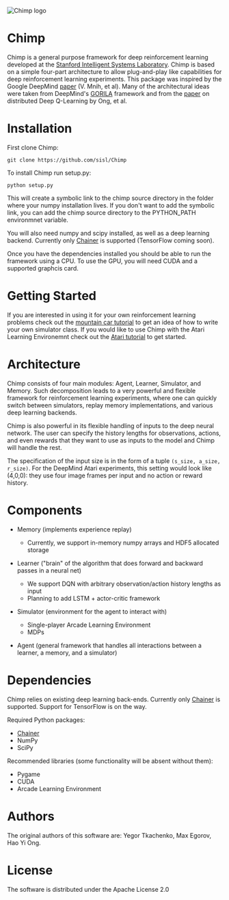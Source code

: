 ![](https://github.com/sisl/Chimp/blob/master/logos/chimp.png "Chimp logo")

# Chimp

Chimp is a general purpose framework for deep reinforcement learning developed at the [Stanford Intelligent Systems Laboratory](http://sisl.stanford.edu/).
Chimp is based on a simple four-part architecture to allow plug-and-play like capabilities for deep reinforcement
learning experiments. 
This package was inspired by the Google DeepMind [paper](http://www.nature.com/nature/journal/v518/n7540/full/nature14236.html) (V. Mnih, et al). 
Many of the architectural ideas were taken from DeepMind's
[GORILA](http://arxiv.org/abs/1507.04296) framework and from the
[paper](http://arxiv.org/abs/1508.04186) on distributed Deep Q-Learning by Ong, et al. 

# Installation

First clone Chimp:
```
git clone https://github.com/sisl/Chimp
```

To install Chimp run setup.py:
```
python setup.py
```

This will create a symbolic link to the chimp source directory in the folder where your numpy installation lives. If you don't want to add the symbolic link, you can add the chimp source directory to the PYTHON_PATH environmnet variable. 

You will also need numpy and scipy installed, as well as a deep learning backend. Currently only [Chainer](https://github.com/pfnet/chainer) is supported (TensorFlow coming soon). 

Once you have the dependencies installed you should be able to run the framework using a CPU. To use the GPU, you will need CUDA and a supported graphcis card. 

# Getting Started

If you are interested in using it for your own reinforcement learning problems check out the [mountain car tutorial](https://github.com/sisl/Chimp/blob/master/examples/mountain_car.ipynb) to get an idea of how to write your own simulator class. If you would like to use Chimp with the Atari Learning Environemnt check out the [Atari tutorial](https://github.com/sisl/Chimp/blob/master/examples/atari_tutorial.ipynb) to get started.

# Architecture 

Chimp consists of four main modules: Agent, Learner, Simulator, and Memory. Such decomposition leads to a very powerful and flexible framework for reinforcement learning experiments, where one can quickly switch between simulators, replay memory implementations, and various deep learning backends.

Chimp is also powerful in its flexible handling of inputs to the deep neural network. 
The user can specify the history lengths for observations, actions, and even rewards that they want to use as inputs to the model and Chimp will handle the rest. 

The specification of the input size is in the form of a tuple ```(s_size, a_size, r_size)```. For the DeepMind Atari experiments, this setting would look like (4,0,0): they use four image frames per input and no action or reward history. 

# Components

* Memory (implements experience replay)
	* Currently, we support in-memory numpy arrays and HDF5 allocated storage

* Learner ("brain" of the algorithm that does forward and backward passes in a neural net)
	* We support DQN with arbitrary observation/action history lengths as input
	* Planning to add LSTM + actor-critic framework

* Simulator (environment for the agent to interact with)
	* Single-player Arcade Learning Environment
	* MDPs

* Agent (general framework that handles all interactions between a learner, a memory, and a simulator)

# Dependencies

Chimp relies on existing deep learning back-ends. Currently only [Chainer](http://chainer.org/) is supported. Support
for TensorFlow is on the way.

Required Python packages:
* [Chainer](https://github.com/pfnet/chainer)
* NumPy
* SciPy

Recommended libraries (some functionality will be absent without them):
* Pygame
* CUDA
* Arcade Learning Environment

# Authors

The original authors of this software are: Yegor Tkachenko, Max Egorov, Hao Yi Ong.

# License

The software is distributed under the Apache License 2.0
